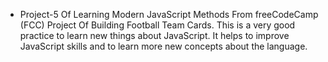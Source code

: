 - Project-5 Of Learning Modern JavaScript Methods From freeCodeCamp (FCC) Project Of Building Football Team Cards. This is a very good practice to learn new things about JavaScript. It helps to improve JavaScript skills and to learn more new concepts about the language.
